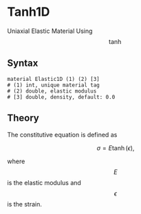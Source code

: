 # Tanh1D

Uniaxial Elastic Material Using $$\tanh$$

## Syntax

```
material Elastic1D (1) (2) [3]
# (1) int, unique material tag
# (2) double, elastic modulus
# [3] double, density, default: 0.0
```

## Theory

The constitutive equation is defined as

$$
\sigma=E\tanh(\epsilon),
$$

where $$E$$ is the elastic modulus and $$\epsilon$$ is the strain.
